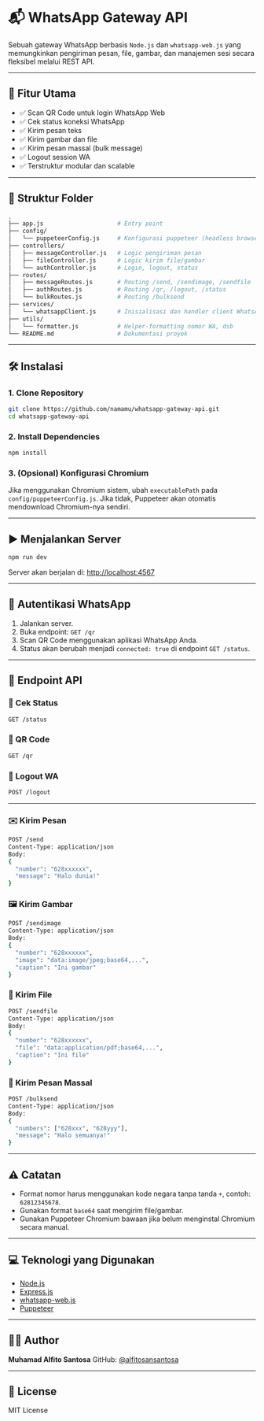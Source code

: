 # 📬 WhatsApp Gateway API

Sebuah gateway WhatsApp berbasis `Node.js` dan `whatsapp-web.js` yang memungkinkan pengiriman pesan, file, gambar, dan manajemen sesi secara fleksibel melalui REST API.

---

## 🚀 Fitur Utama

- ✅ Scan QR Code untuk login WhatsApp Web
- ✅ Cek status koneksi WhatsApp
- ✅ Kirim pesan teks
- ✅ Kirim gambar dan file
- ✅ Kirim pesan massal (bulk message)
- ✅ Logout session WA
- ✅ Terstruktur modular dan scalable

---

## 📁 Struktur Folder

```bash
.
├── app.js                     # Entry point
├── config/
│   └── puppeteerConfig.js     # Konfigurasi puppeteer (headless browser)
├── controllers/
│   ├── messageController.js   # Logic pengiriman pesan
│   ├── fileController.js      # Logic kirim file/gambar
│   └── authController.js      # Login, logout, status
├── routes/
│   ├── messageRoutes.js       # Routing /send, /sendimage, /sendfile
│   ├── authRoutes.js          # Routing /qr, /logout, /status
│   └── bulkRoutes.js          # Routing /bulksend
├── services/
│   └── whatsappClient.js      # Inisialisasi dan handler client WhatsApp
├── utils/
│   └── formatter.js           # Helper-formatting nomor WA, dsb
└── README.md                  # Dokumentasi proyek
```

---

## 🛠️ Instalasi

### 1. Clone Repository

```bash
git clone https://github.com/namamu/whatsapp-gateway-api.git
cd whatsapp-gateway-api
```

### 2. Install Dependencies

```bash
npm install
```

### 3. (Opsional) Konfigurasi Chromium

Jika menggunakan Chromium sistem, ubah `executablePath` pada `config/puppeteerConfig.js`.
Jika tidak, Puppeteer akan otomatis mendownload Chromium-nya sendiri.

---

## ▶️ Menjalankan Server

```bash
npm run dev
```

Server akan berjalan di: [http://localhost:4567](http://localhost:4567)

---

## 🔐 Autentikasi WhatsApp

1. Jalankan server.
2. Buka endpoint: `GET /qr`
3. Scan QR Code menggunakan aplikasi WhatsApp Anda.
4. Status akan berubah menjadi `connected: true` di endpoint `GET /status`.

---

## 📮 Endpoint API

### 🔹 Cek Status

```bash
GET /status
```

### 🔹 QR Code

```bash
GET /qr
```

### 🔹 Logout WA

```bash
POST /logout
```

---

### ✉️ Kirim Pesan

```bash
POST /send
Content-Type: application/json
Body:
{
  "number": "628xxxxxx",
  "message": "Halo dunia!"
}
```

### 🖼️ Kirim Gambar

```bash
POST /sendimage
Content-Type: application/json
Body:
{
  "number": "628xxxxxx",
  "image": "data:image/jpeg;base64,...",
  "caption": "Ini gambar"
}
```

### 📎 Kirim File

```bash
POST /sendfile
Content-Type: application/json
Body:
{
  "number": "628xxxxxx",
  "file": "data:application/pdf;base64,...",
  "caption": "Ini file"
}
```

### 📢 Kirim Pesan Massal

```bash
POST /bulksend
Content-Type: application/json
Body:
{
  "numbers": ["628xxx", "628yyy"],
  "message": "Halo semuanya!"
}
```

---

## ⚠️ Catatan

- Format nomor harus menggunakan kode negara tanpa tanda `+`, contoh: `62812345678`.
- Gunakan format `base64` saat mengirim file/gambar.
- Gunakan Puppeteer Chromium bawaan jika belum menginstal Chromium secara manual.

---

## 💻 Teknologi yang Digunakan

- [Node.js](https://nodejs.org/)
- [Express.js](https://expressjs.com/)
- [whatsapp-web.js](https://wwebjs.dev/)
- [Puppeteer](https://pptr.dev/)

---

## 🧑‍💻 Author

**Muhamad Alfito Santosa**
GitHub: [@alfitosansantosa](https://github.com/alfitosantosa)

---

## 📃 License

MIT License

